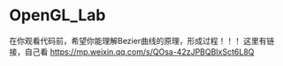 # OpenGL_Lab
在你观看代码前，希望你能理解Bezier曲线的原理，形成过程！！！
这里有链接，自己看 https://mp.weixin.qq.com/s/QOsa-42zJPBQBIxSct6L8Q
